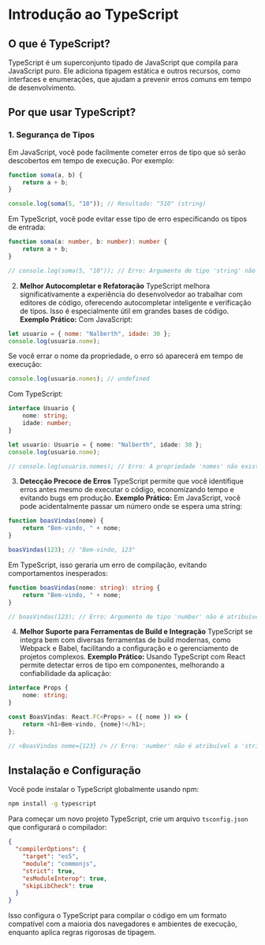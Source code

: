 # Introdução ao TypeScript

## O que é TypeScript?

TypeScript é um superconjunto tipado de JavaScript que compila para JavaScript puro. Ele adiciona tipagem estática e outros recursos, como interfaces e enumerações, que ajudam a prevenir erros comuns em tempo de desenvolvimento.

## Por que usar TypeScript?

### 1. **Segurança de Tipos**

Em JavaScript, você pode facilmente cometer erros de tipo que só serão descobertos em tempo de execução. Por exemplo:

```javascript
function soma(a, b) {
    return a + b;
}

console.log(soma(5, "10")); // Resultado: "510" (string)
```

Em TypeScript, você pode evitar esse tipo de erro especificando os tipos de entrada:


```typescript
function soma(a: number, b: number): number {
    return a + b;
}

// console.log(soma(5, "10")); // Erro: Argumento de tipo 'string' não é atribuível ao parâmetro de tipo 'number'.
```
2. **Melhor Autocompletar e Refatoração** 
TypeScript melhora significativamente a experiência do desenvolvedor ao trabalhar com editores de código, oferecendo autocompletar inteligente e verificação de tipos. Isso é especialmente útil em grandes bases de código.
**Exemplo Prático:** 
Com JavaScript:


```javascript
let usuario = { nome: "Nalberth", idade: 30 };
console.log(usuario.nome);
```

Se você errar o nome da propriedade, o erro só aparecerá em tempo de execução:


```javascript
console.log(usuario.nomes); // undefined
```

Com TypeScript:


```typescript
interface Usuario {
    nome: string;
    idade: number;
}

let usuario: Usuario = { nome: "Nalberth", idade: 30 };
console.log(usuario.nome);

// console.log(usuario.nomes); // Erro: A propriedade 'nomes' não existe no tipo 'Usuario'.
```
3. **Detecção Precoce de Erros** 
TypeScript permite que você identifique erros antes mesmo de executar o código, economizando tempo e evitando bugs em produção.
**Exemplo Prático:** 
Em JavaScript, você pode acidentalmente passar um número onde se espera uma string:


```javascript
function boasVindas(nome) {
    return "Bem-vindo, " + nome;
}

boasVindas(123); // "Bem-vindo, 123"
```

Em TypeScript, isso geraria um erro de compilação, evitando comportamentos inesperados:


```typescript
function boasVindas(nome: string): string {
    return "Bem-vindo, " + nome;
}

// boasVindas(123); // Erro: Argumento de tipo 'number' não é atribuível ao parâmetro de tipo 'string'.
```
4. **Melhor Suporte para Ferramentas de Build e Integração** 
TypeScript se integra bem com diversas ferramentas de build modernas, como Webpack e Babel, facilitando a configuração e o gerenciamento de projetos complexos.
**Exemplo Prático:** 
Usando TypeScript com React permite detectar erros de tipo em componentes, melhorando a confiabilidade da aplicação:


```typescript
interface Props {
    nome: string;
}

const BoasVindas: React.FC<Props> = ({ nome }) => {
    return <h1>Bem-vindo, {nome}!</h1>;
};

// <BoasVindas nome={123} /> // Erro: 'number' não é atribuível a 'string'.
```

## Instalação e Configuração 

Você pode instalar o TypeScript globalmente usando npm:


```bash
npm install -g typescript
```
Para começar um novo projeto TypeScript, crie um arquivo `tsconfig.json` que configurará o compilador:

```json
{
  "compilerOptions": {
    "target": "es5",
    "module": "commonjs",
    "strict": true,
    "esModuleInterop": true,
    "skipLibCheck": true
  }
}
```

Isso configura o TypeScript para compilar o código em um formato compatível com a maioria dos navegadores e ambientes de execução, enquanto aplica regras rigorosas de tipagem.